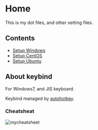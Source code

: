 # Home

This is my dot files, and other setting files.

## Contents
* [Setup Windows](/docs/setup_windows.md)
* [Setup CentOS](/docs/setup_centos.md)
* [Setup Ubuntu](/docs/setup_ubuntu.md)


## About keybind
For Windows7, and JIS keyboard.

Keybind managed by [autohotkey](https://github.com/syunkitada/autohotkey).

### Cheatsheat
![mycheatsheet](http://dl.dropboxusercontent.com/u/29431105/shed/cheatsheats/mycheatsheet.png)

